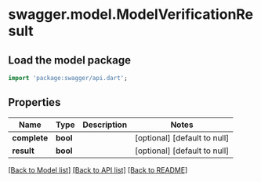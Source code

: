 # swagger.model.ModelVerificationResult

## Load the model package
```dart
import 'package:swagger/api.dart';
```

## Properties
Name | Type | Description | Notes
------------ | ------------- | ------------- | -------------
**complete** | **bool** |  | [optional] [default to null]
**result** | **bool** |  | [optional] [default to null]

[[Back to Model list]](../README.md#documentation-for-models) [[Back to API list]](../README.md#documentation-for-api-endpoints) [[Back to README]](../README.md)


